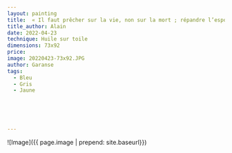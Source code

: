 ```yaml
---
layout: painting
title:  « Il faut prêcher sur la vie, non sur la mort ; répandre l’espoir et non la crainte ; et cultiver en commun la joie, vrai trésor de l’être humain. C’est le grand secret des sages et ce sera la lumière de demain. » 
title_author: Alain   
date: 2022-04-23
technique: Huile sur toile
dimensions: 73x92
price: 
image: 20220423-73x92.JPG
author: Garanse
tags:
  - Bleu
  - Gris
  - Jaune
  
 
  
  
  
---
```

![Image]({{ page.image | prepend: site.baseurl}})


